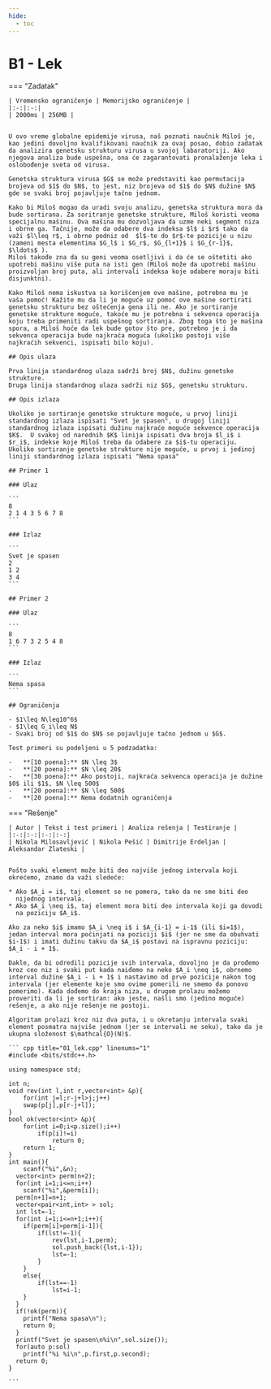 ```yaml
---
hide:
  - toc
---
```


# B1 - Lek

=== "Zadatak"
	
	| Vremensko ograničenje | Memorijsko ograničenje |
	|:-:|:-:|
	| 2000ms | 256MB |
	
	
	U ovo vreme globalne epidemije virusa, naš poznati naučnik Miloš je, kao jedini dovoljno kvalifikovani naučnik za ovaj posao, dobio zadatak da analizira genetsku strukturu virusa u svojoj labaratoriji. Ako njegova analiza bude uspešna, ona će zagarantovati pronalaženje leka i oslobođenje sveta od virusa.
	
	Genetska struktura virusa $G$ se može predstaviti kao permutacija brojeva od $1$ do $N$, to jest, niz brojeva od $1$ do $N$ dužine $N$ gde se svaki broj pojavljuje tačno jednom.
	
	Kako bi Miloš mogao da uradi svoju analizu, genetska struktura mora da bude sortirana. Za soritranje genetske strukture, Miloš koristi veoma specijalnu mašinu. Ova mašina mu dozvoljava da uzme neki segment niza i obrne ga. Tačnije, može da odabere dva indeksa $l$ i $r$ tako da važi $l\leq r$, i obrne podniz od  $l$-te do $r$-te pozicije u nizu (zameni mesta elementima $G_l$ i $G_r$, $G_{l+1}$ i $G_{r-1}$, $\ldots$ ).
	Miloš takođe zna da su geni veoma osetljivi i da će se oštetiti ako upotrebi mašinu više puta na isti gen (Miloš može da upotrebi mašinu proizvoljan broj puta, ali intervali indeksa koje odabere moraju biti disjunktni).
	
	Kako Miloš nema iskustva sa korišćenjem ove mašine, potrebna mu je vaša pomoć! Kažite mu da li je moguće uz pomoć ove mašine sortirati genetsku strukturu bez oštećenja gena ili ne. Ako je sortiranje genetske strukture moguće, takoće mu je potrebna i sekvenca operacija koju treba primeniti radi uspešnog sortiranja. Zbog toga što je mašina spora, a Miloš hoće da lek bude gotov što pre, potrebno je i da sekvenca operacija bude najkraća moguća (ukoliko postoji više najkraćih sekvenci, ispisati bilo koju).
	
	## Opis ulaza
	
	Prva linija standardnog ulaza sadrži broj $N$, dužinu genetske strukture. 
	Druga linija standardnog ulaza sadrži niz $G$, genetsku strukturu.
	
	## Opis izlaza
	
	Ukoliko je sortiranje genetske strukture moguće, u prvoj liniji standardnog izlaza ispisati "Svet je spasen", u drugoj liniji standardnog izlaza ispisati dužinu najkraće moguće sekvence operacija $K$.  U svakoj od narednih $K$ linija ispisati dva broja $l_i$ i $r_i$, indekse koje Miloš treba da odabere za $i$-tu operaciju. 
	Ukoliko sortiranje genetske strukture nije moguće, u prvoj i jedinoj liniji standardnog izlaza ispisati "Nema spasa"
	
	## Primer 1
	
	### Ulaz
	
	```
	8
	2 1 4 3 5 6 7 8
	```
	
	### Izlaz
	
	```
	Svet je spasen
	2
	1 2
	3 4
	```
	
	## Primer 2
	
	### Ulaz
	
	```
	8
	1 6 7 3 2 5 4 8
	```
	
	### Izlaz
	
	```
	Nema spasa
	```
	
	## Ograničenja
	
	- $1\leq N\leq10^6$
	- $1\leq G_i\leq N$
	- Svaki broj od $1$ do $N$ se pojavljuje tačno jednom u $G$.
	
	Test primeri su podeljeni u 5 podzadatka:
	
	-   **[10 poena]:** $N \leq 3$
	-   **[20 poena]:** $N \leq 20$
	-   **[30 poena]:** Ako postoji, najkraća sekvenca operacija je dužine $0$ ili $1$, $N \leq 500$
	-   **[20 poena]:** $N \leq 500$
	-   **[20 poena]:** Nema dodatnih ograničenja
	
=== "Rešenje"
	
	| Autor | Tekst i test primeri | Analiza rеšenja | Testiranje |
	|:-:|:-:|:-:|:-:|
	| Nikola Milosavljević | Nikola Pešić | Dimitrije Erdeljan | Aleksandar Zlateski |
	
	
	Pošto svaki element može biti deo najviše jednog intervala koji
	okrećemo, znamo da važi sledeće:
	
	* Ako $A_i = i$, taj element se ne pomera, tako da ne sme biti deo
	  nijednog intervala.
	* Ako $A_i \neq i$, taj element mora biti deo intervala koji ga dovodi
	  na poziciju $A_i$.
	  
	Ako za neko $i$ imamo $A_i \neq i$ i $A_{i-1} = i-1$ (ili $i=1$),
	jedan interval mora počinjati na poziciji $i$ (jer ne sme da obuhvati
	$i-1$) i imati dužinu takvu da $A_i$ postavi na ispravnu poziciju:
	$A_i - i + 1$.
	
	Dakle, da bi odredili pozicije svih intervala, dovoljno je da prođemo
	kroz ceo niz i svaki put kada naiđemo na neko $A_i \neq i$, obrnemo
	interval dužine $A_i - i + 1$ i nastavimo od prve pozicije nakon tog
	intervala (jer elemente koje smo ovime pomerili ne smemo da ponovo
	pomerimo). Kada dođemo do kraja niza, u drugom prolazu možemo
	proveriti da li je sortiran: ako jeste, našli smo (jedino moguće)
	rešenje, a ako nije rešenje ne postoji.
	
	Algoritam prolazi kroz niz dva puta, i u okretanju intervala svaki
	element posmatra najviše jednom (jer se intervali ne seku), tako da je
	ukupna složenost $\mathcal{O}(N)$.
	
	``` cpp title="01_lek.cpp" linenums="1"
	#include <bits/stdc++.h>
	
	using namespace std;
	
	int n;
	void rev(int l,int r,vector<int> &p){
		for(int j=l;r-j+l>j;j++)
	  	swap(p[j],p[r-j+l]);
	}
	bool ok(vector<int> &p){
		for(int i=0;i<p.size();i++)
			if(p[i]!=i)
				return 0;
		return 1;
	}
	int main(){
		scanf("%i",&n);
	  vector<int> perm(n+2);
	  for(int i=1;i<=n;i++)
	  	scanf("%i",&perm[i]);
	  perm[n+1]=n+1;
	  vector<pair<int,int> > sol;
	  int lst=-1;
	  for(int i=1;i<=n+1;i++){
	  	if(perm[i]>perm[i-1]){
	  		if(lst!=-1){
	  			rev(lst,i-1,perm);
	  			sol.push_back({lst,i-1});
	  			lst=-1;
	  		}
	  	}
	  	else{
	  		if(lst==-1)
	  			lst=i-1;
	  	}
	  }
	  if(!ok(perm)){
	  	printf("Nema spasa\n");
	  	return 0;
	  }
	  printf("Svet je spasen\n%i\n",sol.size());
	  for(auto p:sol)
	  	printf("%i %i\n",p.first,p.second);
	  return 0;
	}

	```
